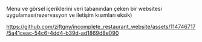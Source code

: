 Menu ve görsel içeriklerini veri tabanından çeken bir websitesi uygulaması(rezervasyon ve iletişim kısımları eksik)


https://github.com/ziftgny/incomplete_restaurant_website/assets/114746717/5a41ceac-54c6-4dd4-b39d-ad1869d8e090

